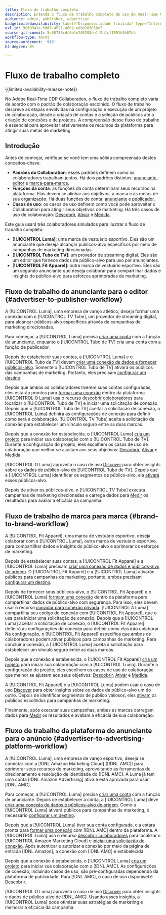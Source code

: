 ```yaml
---
title: Fluxo de trabalho completo
description: Entenda o fluxo de trabalho completo do uso do Real-Time CDP Collaboration com base no seu padrão de colaboração.
audience: admin, publisher, advertiser
badgelimitedavailability: label="Disponibilidade limitada" type="Informative" url="https://helpx.adobe.com/br/legal/product-descriptions/real-time-customer-data-platform-collaboration.html newtab=true"
exl-id: 90f9341e-5dd7-4521-a602-edb0263838c5
source-git-commit: 5c08738cdc8e1e208203ee1f9a1cf1891b5b07cb
workflow-type: tm+mt
source-wordcount: '910'
ht-degree: 0%

---
```


# Fluxo de trabalho completo

{{limited-availability-release-note}}

No Adobe Real-Time CDP Collaboration, o fluxo de trabalho completo varia de acordo com o padrão de colaboração escolhido. O fluxo de trabalho descreve as etapas envolvidas na configuração e execução de um projeto de colaboração, desde a criação de contas e a seleção de públicos até a criação de conexões e de projetos. A compreensão desse fluxo de trabalho é essencial para aproveitar efetivamente os recursos da plataforma para atingir suas metas de marketing.

## Introdução

Antes de começar, verifique se você tem uma sólida compreensão destes conceitos-chave:

- **Padrões do Collaboration**: esses padrões definem como os colaboradores trabalham juntos. Há dois padrões distintos: [anunciante-editor](./collaboration-patterns.md#advertiser-to-publisher) e [marca-para-marca](./collaboration-patterns.md#brand-to-brand).
- **Funções da conta**: as funções da conta determinam seus recursos na plataforma. Elas devem se alinhar aos objetivos, à marca e às metas de sua organização. Há duas funções de conta: [anunciante](./roles.md#advertiser) e [publicador](./roles.md#publisher).
- **Casos de uso**: os casos de uso definem como você pode aproveitar o Collaboration para atingir seus objetivos de marketing. Há três casos de uso de colaboração: [Descobrir](./use-cases.md#discover), [Ativar](./use-cases.md#activate) e [Medida](./use-cases.md#measure).

Este guia usará três colaboradores simulados para ilustrar o fluxo de trabalho completo:

- **[!UICONTROL Luma]**: uma marca de vestuário esportivo. Eles são um anunciante que deseja alcançar públicos-alvo específicos por meio de campanhas de marketing direcionadas.
- **[!UICONTROL Tubo de TV]**: um provedor de streaming digital. Eles são um editor que fornece dados de público-alvo para uso por anunciantes.
- **[!UICONTROL Fit Apparel]**: outra marca de vestuário esportivo. Eles são um segundo anunciante que deseja colaborar para compartilhar dados e insights do público-alvo para esforços aprimorados de marketing.

## Fluxo de trabalho do anunciante para o editor {#advertiser-to-publisher-workflow}

A [!UICONTROL Luma], uma empresa de varejo atlético, deseja formar uma conexão com o [!UICONTROL TV Tube], um provedor de streaming digital, para alcançar públicos-alvo específicos através de campanhas de marketing direcionadas.

Para começar, a [!UICONTROL Luma] precisa [criar uma conta](../setup/onboard-account.md) com a função de anunciante, enquanto o [!UICONTROL Tubo de TV] cria uma conta com a função de publicador.

Depois de estabelecer suas contas, a [!UICONTROL Luma] e o [!UICONTROL Tubo de TV] devem [criar uma conexão de dados e fornecer públicos-alvo](../setup/onboard-audiences.md). Somente o [!UICONTROL Tubo de TV] ativará os públicos das campanhas de marketing. Portanto, eles precisam [configurar um destino](../setup/manage-destinations.md).

Depois que ambos os colaboradores tiverem suas contas configuradas, eles estarão prontos para [formar uma conexão](../connect/establishing-connections.md) dentro da plataforma. [!UICONTROL O Luma] usa o recurso [descobrir colaboradores](../connect/discover-collaborators.md) para localizar o [!UICONTROL Tubo de TV] e iniciar uma solicitação de conexão. Depois que o [!UICONTROL Tubo de TV] aceitar a solicitação de conexão, o [!UICONTROL Luma] definirá as configurações de conexão para definir como será a colaboração. [!UICONTROL TV Tube] aceita a solicitação de conexão para estabelecer um vínculo seguro entre as duas marcas.

Depois que a conexão for estabelecida, o [!UICONTROL Luma] [cria um projeto](../collaborate/manage-projects.md) para iniciar sua colaboração com o [!UICONTROL Tubo de TV]. Durante a configuração do projeto, eles escolhem os casos de uso de colaboração que melhor se ajustam aos seus objetivos: [Descobrir](../collaborate/discover.md), [Ativar](../collaborate/activate.md) e [Medida](../collaborate/measure.md).

[!UICONTROL O Luma] aproveita o caso de uso [Discover](../collaborate/discover.md) para obter insights sobre os dados de público-alvo do [!UICONTROL Tubo de TV]. Depois que a [!UICONTROL Luma] identificar os segmentos de público-alvo, ela [ativará](../collaborate/activate.md) esses públicos-alvo.

Depois de ativar os públicos-alvo, o [!UICONTROL TV Tube] executa campanhas de marketing direcionadas e carrega dados para [Medir](../collaborate/measure.md) os resultados para avaliar a eficácia da campanha.

## Fluxo de trabalho de marca para marca {#brand-to-brand-workflow}

A [!UICONTROL Fit Apparel], uma marca de vestuário esportivo, deseja colaborar com a [!UICONTROL Luma], outra marca de vestuário esportivo, para compartilhar dados e insights do público-alvo e aprimorar os esforços de marketing.

Depois de estabelecer suas contas, a [!UICONTROL Fit Apparel] e a [!UICONTROL Luma] precisam [criar uma conexão de dados e públicos-alvo de origem](../setup/onboard-audiences.md). O [!UICONTROL Fit Apparel] e a [!UICONTROL Luma] ativarão públicos para campanhas de marketing, portanto, ambos precisam [configurar um destino](../setup/manage-destinations.md).

Depois de fornecer seus públicos-alvo, o [!UICONTROL Fit Apparel] e o [!UICONTROL Luma] [formam uma conexão](../connect/establishing-connections.md) dentro da plataforma para compartilhar dados de público-alvo com segurança. Para isso, eles devem usar o recurso [convidar para conexão privada](../connect/establishing-connections.md#private-connection-invite). [!UICONTROL A Luma] compartilha seu código de conexão com [!UICONTROL Fit Apparel], que o usa para iniciar uma solicitação de conexão. Depois que a [!UICONTROL Luma] aceitar a solicitação de conexão, o [!UICONTROL Fit Apparel] definirá as configurações de conexão para definir como elas irão colaborar. Na configuração, o [!UICONTROL Fit Apparel] especifica que ambos os colaboradores podem ativar públicos para campanhas de marketing. Para concluir a conexão, a [!UICONTROL Luma] aceita a solicitação para estabelecer um vínculo seguro entre as duas marcas.

Depois que a conexão é estabelecida, o [!UICONTROL Fit Apparel] [cria um projeto](../collaborate/manage-projects.md) para iniciar sua colaboração com a [!UICONTROL Luma]. Durante a configuração do projeto, eles escolhem os casos de uso de colaboração que melhor se ajustam aos seus objetivos: [Descobrir](../collaborate/discover.md), [Ativar](../collaborate/activate.md) e [Medida](../collaborate/measure.md).

A [!UICONTROL Fit Apparel] e a [!UICONTROL Luma] podem usar o caso de uso [Discover](../collaborate/discover.md) para obter insights sobre os dados de público-alvo um do outro. Depois de identificar segmentos de público valiosos, eles [ativam](../collaborate/activate.md) os públicos escolhidos para campanhas de marketing.

Finalmente, após executar suas campanhas, ambas as marcas carregam dados para [Medir](../collaborate/measure.md) os resultados e avaliam a eficácia de sua colaboração.

## Fluxo de trabalho da plataforma do anunciante para o anúncio {#advertiser-to-advertising-platform-workflow}

A [!UICONTROL Luma], uma empresa de varejo esportivo, deseja se conectar com a [!DNL Amazon Marketing Cloud] ([!DNL AMC]) para aprimorar seus recursos de marketing, aproveitando as ferramentas de direcionamento e resolução de identidade do [!DNL AMC]. A Luma já tem uma conta [!DNL Amazon Advertising] ativa e está aprovada para usar [!DNL AMC].

Para começar, a [!UICONTROL Luma] precisa [criar uma conta](../setup/onboard-account.md) com a função de anunciante. Depois de estabelecer a conta, a [!UICONTROL Luma] deve [criar uma conexão de dados e públicos-alvo de origem](../setup/onboard-audiences.md). Como a [!UICONTROL Luma] ativará públicos para campanhas de marketing, é necessário [configurar um destino](../setup/manage-destinations.md).

Depois que a [!UICONTROL Luma] tiver sua conta configurada, ela estará pronta para [formar uma conexão](../connect/establishing-connections.md) com [!DNL AMC] dentro da plataforma. A [!UICONTROL Luma] usa o recurso [descobrir colaboradores](../connect/discover-collaborators.md) para localizar o [!UICONTROL Amazon Marketing Cloud] e [iniciar uma solicitação de conexão](../connect/advertising-platforms/amc.md). Após autenticar e autorizar a conexão por meio da página de entrada [!DNL Amazon], a conexão com [!DNL AMC] é estabelecida.

Depois que a conexão é estabelecida, o [!UICONTROL Luma] [cria um projeto](../collaborate/manage-projects.md) para iniciar sua colaboração com o [!DNL AMC]. As configurações de conexão, incluindo casos de uso, são pré-configuradas dependendo da plataforma de publicidade. Para [!DNL AMC], o caso de uso disponível é [Descobrir](../collaborate/advertising-platforms/amc.md#discover).

[!UICONTROL O Luma] aproveita o caso de uso [Discover](../collaborate/advertising-platforms/amc.md#discover) para obter insights e dados de público-alvo de [!DNL AMC]. Usando esses insights, a [!UICONTROL Luma] pode otimizar suas estratégias de marketing e melhorar a eficácia da campanha.
